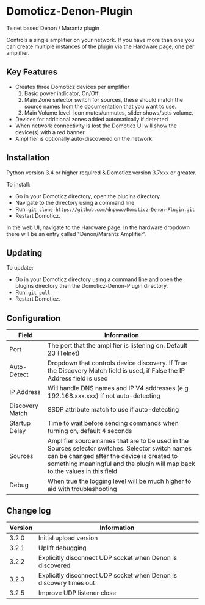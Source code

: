 # Domoticz-Denon-Plugin
Telnet based Denon / Marantz plugin

Controls a single amplifier on your network.  If you have more than one you can create multiple instances of the plugin via the Hardware page, one per amplifier.

## Key Features

* Creates three Domoticz devices per amplifier
  1. Basic power indicator, On/Off.
  2. Main Zone selector switch for sources, these should match the source names from the documentation that you want to use.
  3. Main Volume level.  Icon mutes/unmutes, slider shows/sets volume.
* Devices for additional zones added automatically if detected
* When network connectivity is lost the Domoticz UI will show the device(s) with a red banner
* Amplifier is optionally auto-discovered on the network.

## Installation

Python version 3.4 or higher required & Domoticz version 3.7xxx or greater.

To install:
* Go in your Domoticz directory, open the plugins directory.
* Navigate to the directory using a command line
* Run: ```git clone https://github.com/dnpwwo/Domoticz-Denon-Plugin.git```
* Restart Domoticz.

In the web UI, navigate to the Hardware page.  In the hardware dropdown there will be an entry called "Denon/Marantz Amplifier".

## Updating

To update:
* Go in your Domoticz directory using a command line and open the plugins directory then the Domoticz-Denon-Plugin directory.
* Run: ```git pull```
* Restart Domoticz.

## Configuration

| Field | Information|
| ----- | ---------- |
| Port | The port that the amplifier is listening on. Default 23 (Telnet) |
| Auto-Detect| Dropdown that controls device discovery. If True the Discovery Match field is used, if False the IP Address field is used |
| IP Address | Will handle DNS names and IP V4 addresses (e.g 192.168.xxx.xxx) if not auto-detecting |
| Discovery Match | SSDP attribute match to use if auto-detecting |
| Startup Delay | Time to wait before sending commands when turning on, default 4 seconds|
| Sources | Amplifier source names that are to be used in the Sources selector switches. Selector switch names can be changed after the device is created to something meaningful and the plugin will map back to the values in this field |
| Debug | When true the logging level will be much higher to aid with troubleshooting |

## Change log

| Version | Information|
| ----- | ---------- |
| 3.2.0 | Initial upload version |
| 3.2.1 | Uplift debugging |
| 3.2.2 | Explicitly disconnect UDP socket when Denon is discovered |
| 3.2.3 | Explicitly disconnect UDP socket when Denon is discovery times out |
| 3.2.5 | Improve UDP listener close |
